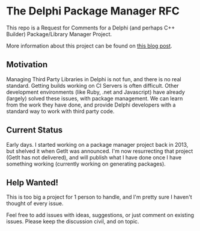 # The Delphi Package Manager RFC
This repo is a Request for Comments for a Delphi (and perhaps C++ Builder) Package/Library Manager Project.

More information about this project can be found on [this blog post](https://www.finalbuilder.com/resources/blogs/delphi-package-manager-rfc).


## Motivation

Managing Third Party Libraries in Delphi is not fun, and there is no real standard. Getting builds working on CI Servers is often difficult. Other development environments (like Ruby, .net and Javascript) have already (largely) solved these issues, with package management. We can learn from the work they have done, and provide Delphi developers with a standard way to work with third party code.

## Current Status

Early days. I started working on a package manager project back in 2013, but shelved it when GetIt was announced. I'm now resurrecting that project (GetIt has not delivered), and will publish what I have done once I have something working (currently working on generating packages).

## Help Wanted!

This is too big a project for 1 person to handle, and I'm pretty sure I haven't thought of every issue.

Feel free to add issues with ideas, suggestions, or just comment on existing issues. Please keep the discussion civil, and on topic.  

